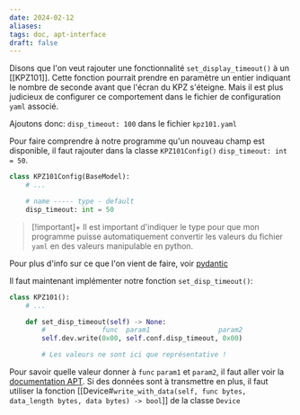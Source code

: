 ```yaml
---
date: 2024-02-12
aliases: 
tags: doc, apt-interface
draft: false
---
```


Disons que l'on veut rajouter une fonctionnalité `set_display_timeout()` à un [[KPZ101]]. Cette fonction pourrait prendre en paramètre un entier indiquant le nombre de seconde avant que l'écran du KPZ s'éteigne. Mais il est plus judicieux de configurer ce comportement dans le fichier de configuration `yaml` associé.

Ajoutons donc: `disp_timeout: 100` dans le fichier `kpz101.yaml`

Pour faire comprendre à notre programme qu'un nouveau champ est disponible, il faut rajouter dans la classe `KPZ101Config()` `disp_timeout: int = 50`.

```python
class KPZ101Config(BaseModel):
	# ...

	# name ----- type - default
	disp_timeout: int = 50
```

> [!important]+
> Il est important d'indiquer le type pour que mon programme puisse automatiquement convertir les valeurs du fichier `yaml` en des valeurs manipulable en python.

Pour plus d'info sur ce que l'on vient de faire, voir [pydantic](https://docs.pydantic.dev/latest/)

Il faut maintenant implémenter notre fonction `set_disp_timeout()`:
```python
class KPZ101():
	# ...

	def set_disp_timeout(self) -> None:
		#              func  param1                 param2
		self.dev.write(0x00, self.conf.disp_timeout, 0x00)

		# Les valeurs ne sont ici que représentative !
```

Pour savoir quelle valeur donner à `func` `param1` et `param2`, il faut aller voir la [documentation APT](https://www.thorlabs.com/Software/Motion%20Control/APT_Communications_Protocol.pdf). Si des données sont à transmettre en plus, il faut utiliser la fonction [[Device#`write_with_data(self, func bytes, data_length bytes, data bytes) -> bool`]] de la classe `Device`